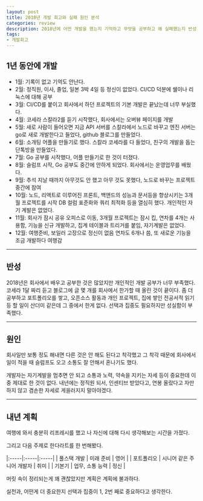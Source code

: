 ```yaml
---
layout: post
title: 2018년 개발 회고와 실패 원인 분석
categories: review
description: 2018년에 어떤 개발을 했는지 기억하고 무엇을 공부하고 왜 실폐했는지 반성한다.
tags:
- 개발회고
---
```


## 1년 동안에 개발

* 1월: 기록이 없고 기억도 안난다.
* 2월: 정직원, 이사, 졸업, 일본 3박 4일 등 정신이 없었다.  CI/CD 덕분에 쉘이나 리눅스에 대해 공부
* 3월: CI/CD를 붙이고 회사에서 하던 프로젝트의 기본 개발은 끝났는데 너무 부실했다.
* 4월: 코세라 스칼라2를 듣기 시작했다, 회사에서는 오버뷰 페이지를 개발
* 5월: 새로 사람이 들어오면 지금 API 서버를 스칼라에서 노드로 바꾸고 엔진 서버는 go로 새로 개발한다고 들었다, github 블로그를 만들었다.
* 6월: 소개팅 어플을 만들기로 했다. 스칼라 코세라를 다 들었다, 친구의 개발을 돕는 단톡방을 만들었다.
* 7월: Go 공부를 시작했다, 어플 만들기로 한 것이 터졌다.
* 8월: 슬럼프 시작, Go 공부도 중간에 안하게 되었다. 회사에서는 운영업무를 배웠다.
* 9월: 추석 지날 때까지 아무것도 안 했고 아무 것도 못했다, 노드로 바꾸는 프로젝트 중간에 참여
* 10월: 노드, 리액트로  이루어진 프론트, 백앤드의 성능과 문서등을 향상시키는 3개월 프로젝트를 시작 DB 컬럼 표준화와 쿼리 최적화 등을 열심히 했다. 개인적인 자기 계발은 없었다.
* 11월: 회사가 잠시 공유 오피스로 이동, 3개월 프로젝트는 잠시 킵, 연차를 4개는 사용함, 기능을 신규 개발하고, 집계 테이블과 트리거를 붙임, 자기계발은 없었다.
* 12월: 여행준비, 보일러 고장으로 정신이 없음 연차도 6개나 씀, 또 새로운 기능을 조금 개발하다 여행감

---

## 반성

2018년은 회사에서 배우고 공부한 것은 많았지만 개인적인 개발 공부가 너무 부족했다. 코세라 1달 짜리 듣고 블로그에 글 몇 개를 회사에서 한가할 때 올린 것이 끝이다. 좀 더 공부하고 포트폴리오를 쌓고, 오픈소스 활동과 개인 프로젝트, 집에 쌓인 전공서적 읽기 등 할 일이 산더미 같은데 그 중에서 한게 없다. 선택과 집중도 필요하지만 성실함이 부족했다.

----
## 원인

회사일만 보통 정도 해내면 다른 것은 안 해도 된다고 착각했고 그 착각 때문에 회사에서 일이 적을 때 슬럼프도 오고 소통도 잘 안해서 혼나기도 했다.

개발자는 자기계발을 멈추면 안 되고 소통과 노력, 약속을 지키는 자세 등이 중요한데 이중 제대로 한 것이 없다. 내년에는 정직원 되서, 인센티브 받았다고, 연봉 올랐다고 자만하지 않고 겸손한 자세로 게을러지지 말아야겠다.

---
## 내년 계획

여행에 와서 충분히 리프레시를 했고 나 자신에 대해 다시 생각해보는 시간을 가졌다.

그리고 다음 주제로 한다라트를 한 번해봤다.

|:-----|:-----|:-----|
| 풀스택 개발 | 미래 준비 | 영어 |
| 포트폴리오 | 시니어 같은 주니어 개발자	| 취미 |
| 기본기	| 업무, 소통 능력 |	정신 |

머릿 속이 정리되는게 꽤 괜찮았지만 계획은 계획에 불과하다.

실천과, 어떤게 더 중요한지 선택과 집중이 1, 2번 째로 중요하다고 생각한다.
